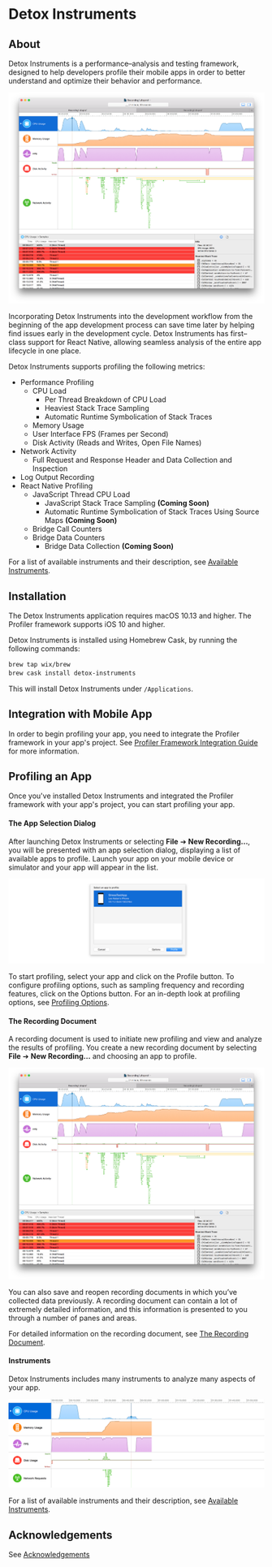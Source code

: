 # Detox Instruments

## About

Detox Instruments is a performance–analysis and testing framework, designed to help developers profile their mobile apps in order to better understand and optimize their behavior and performance.

![Detox Instruments](Documentation/Resources/Readme_Intro.png "Detox Instruments")

Incorporating Detox Instruments into the development workflow from the beginning of the app development process can save time later by helping find issues early in the development cycle. Detox Instruments has first–class support for React Native, allowing seamless analysis of the entire app lifecycle in one place.

Detox Instruments supports profiling the following metrics:

* Performance Profiling
	* CPU Load
		* Per Thread Breakdown of CPU Load
		* Heaviest Stack Trace Sampling
		* Automatic Runtime Symbolication of Stack Traces
	* Memory Usage
	* User Interface FPS (Frames per Second)
	* Disk Activity (Reads and Writes, Open File Names)
* Network Activity
	* Full Request and Response Header and Data Collection and Inspection
* Log Output Recording
* React Native Profiling
	* JavaScript Thread CPU Load
		* JavaScript Stack Trace Sampling **(Coming Soon)**
		* Automatic Runtime Symbolication of Stack Traces Using Source Maps **(Coming Soon)**
	* Bridge Call Counters
	* Bridge Data Counters
		* Bridge Data Collection **(Coming Soon)**

For a list of available instruments and their description, see [Available Instruments](Documentation/AvailableInstruments.md).

## Installation

The Detox Instruments application requires macOS 10.13 and higher. The Profiler framework supports iOS 10 and higher.

Detox Instruments is installed using Homebrew Cask, by running the following commands:

```bash
brew tap wix/brew
brew cask install detox-instruments
```

This will install Detox Instruments under `/Applications`.

## Integration with Mobile App

In order to begin profiling your app, you need to integrate the Profiler framework in your app's project. See [Profiler Framework Integration Guide](Documentation/XcodeIntegrationGuide.md) for more information.

## Profiling an App

Once you've installed Detox Instruments and integrated the Profiler framework with your app's project, you can start profiling your app.

#### The App Selection Dialog

After launching Detox Instruments or selecting **File** ➔ **New Recording...**, you will be presented with an app selection dialog, displaying a list of available apps to profile. Launch your app on your mobile device or simulator and your app will appear in the list.

![App Discovered](Documentation/Resources/Readme_Discovered.png "App Discovered")

To start profiling, select your app and click on the Profile button. To configure profiling options, such as sampling frequency and recording features, click on the Options button. For an in-depth look at profiling options, see [Profiling Options](Documentation/ProfilingOptions.md).

#### The Recording Document

A recording document is used to initiate new profiling and view and analyze the results of profiling. You create a new recording document by selecting **File** ➔ **New Recording...** and choosing an app to profile.

![Detox Instruments](Documentation/Resources/Readme_Intro.png "Detox Instruments")

You can also save and reopen recording documents in which you’ve collected data previously. A recording document can contain a lot of extremely detailed information, and this information is presented to you through a number of panes and areas.

For detailed information on the recording document, see [The Recording Document](Documentation/RecordingDocument.md).

#### Instruments

Detox Instruments includes many instruments to analyze many aspects of your app.

![Instruments](Documentation/Resources/RecordingDocument_TimelinePane.png "Instruments")

For a list of available instruments and their description, see [Available Instruments](Documentation/AvailableInstruments.md).

## Acknowledgements

See [Acknowledgements](Documentation/Acknowledgements.md)